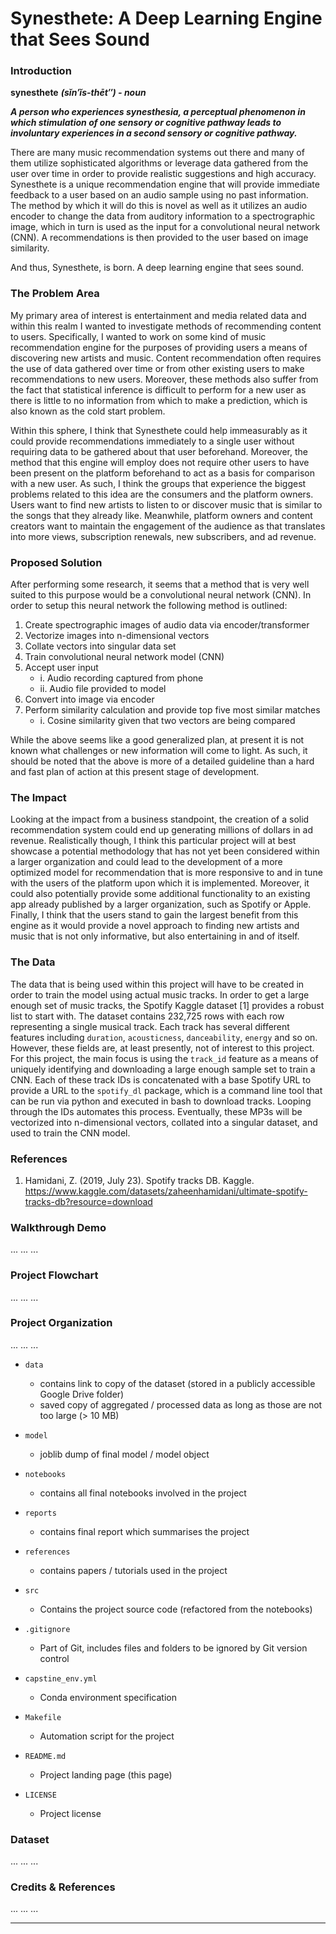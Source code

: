 # Synesthete: A Deep Learning Engine that Sees Sound
### Introduction
**synesthete** ***(sĭn′ĭs-thēt″) - noun***

***A person who experiences synesthesia, a perceptual phenomenon in which stimulation of one sensory or cognitive pathway
leads to involuntary experiences in a second sensory or cognitive pathway.***

There are many music recommendation systems out there and many of them utilize sophisticated algorithms or leverage data 
gathered from the user over time in order to provide realistic suggestions and high accuracy. Synesthete is a unique recommendation 
engine that will provide immediate feedback to a user based on an audio sample using no past information. The method by which 
it will do this is novel as well as it utilizes an audio encoder to change the data from auditory information to a spectrographic 
image, which in turn is used as the input for a convolutional neural network (CNN). A recommendations is then provided to 
the user based on image similarity. 

And thus, Synesthete, is born. A deep learning engine that sees sound.

### The Problem Area
My primary area of interest is entertainment and media related data and within this realm I wanted to investigate methods of 
recommending content to users. Specifically, I wanted to work on some kind of music recommendation engine for the purposes 
of providing users a means of discovering new artists and music. Content recommendation often requires the use of data gathered
over time or from other existing users to make recommendations to new users. Moreover, these methods also suffer from the fact
that statistical inference is difficult to perform for a new user as there is little to no information from which to make a 
prediction, which is also known as the cold start problem. 

Within this sphere, I think that Synesthete could help immeasurably as it could provide recommendations immediately to a single
user without requiring data to be gathered about that user beforehand. Moreover, the method that this engine will employ does not 
require other users to have been present on the platform beforehand to act as a basis for comparison with a new user.  As such, 
I think the groups that experience the biggest problems related to this idea are the consumers and the platform owners. Users 
want to find new artists to listen to or discover music that is similar to the songs that they already like. Meanwhile, platform 
owners and content creators want to maintain the engagement of the audience as that translates into more views, subscription 
renewals, new subscribers, and ad revenue.

### Proposed Solution
After performing some research, it seems that a method that is very well suited to this purpose would be a convolutional neural 
network (CNN). In order to setup this neural network the following method is outlined:
1.	Create spectrographic images of audio data via encoder/transformer
2.	Vectorize images into n-dimensional vectors
3.	Collate vectors into singular data set
4.	Train convolutional neural network model (CNN)
5.	Accept user input
    * i.	Audio recording captured from phone
    * ii.	Audio file provided to model
6.	Convert into image via encoder
7.	Perform similarity calculation and provide top five most similar matches
    * i.	Cosine similarity given that two vectors are being compared

While the above seems like a good generalized plan, at present it is not known what challenges or new information will come to 
light. As such, it should be noted that the above is more of a detailed guideline than a hard and fast plan of action at this 
present stage of development.

### The Impact
Looking at the impact from a business standpoint, the creation of a solid recommendation system could end up generating millions 
of dollars in ad revenue. Realistically though, I think this particular project will at best showcase a potential methodology that 
has not yet been considered within a larger organization and could lead to the development of a more optimized model for recommendation 
that is more responsive to and in tune with the users of the platform upon which it is implemented. Moreover, it could also potentially 
provide some additional functionality to an existing app already published by a larger organization, such as Spotify or Apple. Finally, 
I think that the users stand to gain the largest benefit from this engine as it would provide a novel approach to finding new artists 
and music that is not only informative, but also entertaining in and of itself.

### The Data
The data that is being used within this project will have to be created in order to train the model using actual music tracks. In order 
to get a large enough set of music tracks, the Spotify Kaggle dataset [1] provides a robust list to start with. The dataset contains 
232,725 rows with each row representing a single musical track. Each track has several different features including `duration`, `acousticness`, `danceability`, `energy` and so on. However, these fields are, at least presently, not of interest to this project. For this project, 
the main focus is using the `track_id` feature as a means of uniquely identifying and downloading a large enough sample set to train a 
CNN. Each of these track IDs is concatenated with a base Spotify URL to provide a URL to the `spotify_dl` package, which is a command 
line tool that can be run via python and executed in bash to download tracks. Looping through the IDs automates this process. Eventually, 
these MP3s will be vectorized into n-dimensional vectors, collated into a singular dataset, and used to train the CNN model.

### References
1. Hamidani, Z. (2019, July 23). Spotify tracks DB. Kaggle. https://www.kaggle.com/datasets/zaheenhamidani/ultimate-spotify-tracks-db?resource=download 



### Walkthrough Demo

...
...
...

### Project Flowchart

...
...
...

### Project Organization

...
...
...

* `data` 
    - contains link to copy of the dataset (stored in a publicly accessible Google Drive folder)
    - saved copy of aggregated / processed data as long as those are not too large (> 10 MB)

* `model`
    - joblib dump of final model / model object

* `notebooks`
    - contains all final notebooks involved in the project

* `reports`
    - contains final report which summarises the project

* `references`
    - contains papers / tutorials used in the project

* `src`
    - Contains the project source code (refactored from the notebooks)

* `.gitignore`
    - Part of Git, includes files and folders to be ignored by Git version control

* `capstine_env.yml`
    - Conda environment specification

* `Makefile`
    - Automation script for the project

* `README.md`
    - Project landing page (this page)

* `LICENSE`
    - Project license

### Dataset

...
...
...

### Credits & References

...
...
...

--------